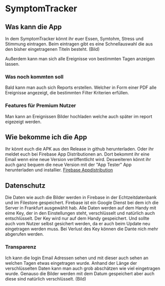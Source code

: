 # SymptomTracker

## Was kann die App
In dem SymptomTracker könnt ihr euer Essen, Symtohm, Stress und Stimmung eintragen. 
Beim eintragen gibt es eine Schnellauswahl die aus den bisher eingetragenen Titeln besteht. 
(Bild)

Außerdem kann man sich alle Ereignisse von bestimmten Tagen anzeigen lassen. 

### Was noch kommten soll 
Bald kann man auch sich Reports erstellen. Welcher in Form einer PDF alle Ereignisse angezeigt, die bestimmten Filter Kriterien erfüllen. 

### Features für Premium Nutzer
Man kann an Ereignissen Bilder hochladen welche auch später im report eigezeigt werden. 

## Wie bekomme ich die App
Ihr könnt euch die APK aus den Release in github herunterladen. 
Oder ihr meldet euch bei Firebase App Distributionen an. Dort bekommt ihr eine Email wenn eine neue Version veröffentlicht wird. Desweiteren könnt ihr auch ganz bequem die neue Version mit der "App Tester" App herunterladen und installier. 
[Firebase Appdistribution](https://appdistribution.firebase.dev/i/f8d2ec0b8a6204a1 )

## Datenschutz 
Die Daten wie auch die Bilder werden in Firebase in der Echtzeitdatenbank und im Filestore gespeichert. Firebase ist ein Google Dienst bei dem ich die Server in Frankfurt ausgewählt hab. Alle Daten werden auf dem Handy mit eime Key, der in den Einstellungen steht, verschlüsselt und natürlich auch entschlüsselt. 
Der Key wird nur auf dem Handy gespeichert. Und sollte auch vom Nutzer selbst gesichert werden, da er auch beim Update neu eingetragen werden muss. Bei Verlust des Key können die Dante nich mehr abgerufen werden. 

### Transparenz
Ich kann die login Email Adressen sehen und mit dieser auch sehen an welchen Tagen etwas eingetragen wurde. Anhand der Länge der verschlüsselten Daten kann man auch grob abschätzen wie viel eingetragen wurde. Genauso die Bilder werden mit dem Datum gespeichert aber auch diese sind natürlich verschlüsselt.
(Bild) 




